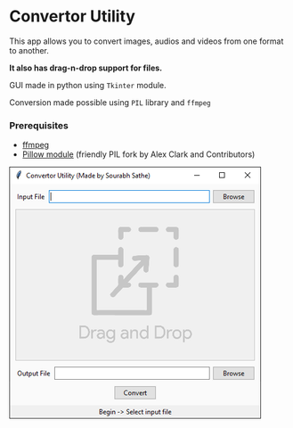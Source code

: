# Convertor Utility
This app allows you to convert images, audios and videos from one format to another.

**It also has drag-n-drop support for files.**

GUI made in python using `Tkinter` module.

Conversion made possible using `PIL` library and `ffmpeg`

### Prerequisites 
* [ffmpeg](https://ffmpeg.org/download.html)
* [Pillow module](https://pypi.org/project/Pillow/) (friendly PIL fork by Alex Clark and Contributors)


![GUI](preview.PNG)
